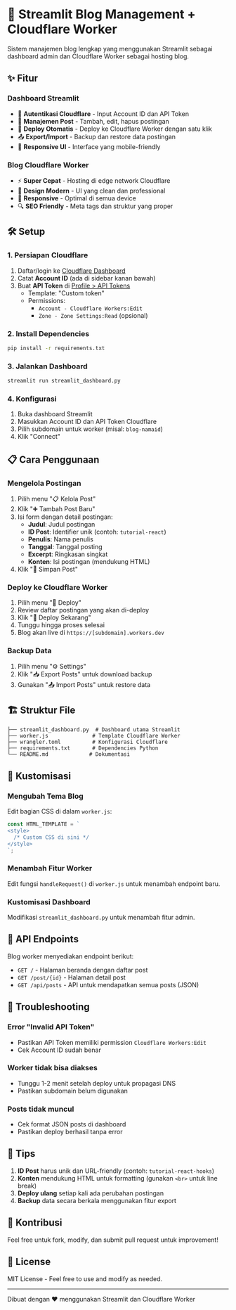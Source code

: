 # 🚀 Streamlit Blog Management + Cloudflare Worker

Sistem manajemen blog lengkap yang menggunakan Streamlit sebagai dashboard admin dan Cloudflare Worker sebagai hosting blog.

## ✨ Fitur

### Dashboard Streamlit
- 🔐 **Autentikasi Cloudflare** - Input Account ID dan API Token
- 📝 **Manajemen Post** - Tambah, edit, hapus postingan
- 🚀 **Deploy Otomatis** - Deploy ke Cloudflare Worker dengan satu klik
- 📤 **Export/Import** - Backup dan restore data postingan
- 📱 **Responsive UI** - Interface yang mobile-friendly

### Blog Cloudflare Worker
- ⚡ **Super Cepat** - Hosting di edge network Cloudflare
- 🎨 **Design Modern** - UI yang clean dan professional
- 📱 **Responsive** - Optimal di semua device
- 🔍 **SEO Friendly** - Meta tags dan struktur yang proper

## 🛠️ Setup

### 1. Persiapan Cloudflare
1. Daftar/login ke [Cloudflare Dashboard](https://dash.cloudflare.com)
2. Catat **Account ID** (ada di sidebar kanan bawah)
3. Buat **API Token** di [Profile > API Tokens](https://dash.cloudflare.com/profile/api-tokens)
   - Template: "Custom token"
   - Permissions: 
     - `Account - Cloudflare Workers:Edit`
     - `Zone - Zone Settings:Read` (opsional)

### 2. Install Dependencies
```bash
pip install -r requirements.txt
```

### 3. Jalankan Dashboard
```bash
streamlit run streamlit_dashboard.py
```

### 4. Konfigurasi
1. Buka dashboard Streamlit
2. Masukkan Account ID dan API Token Cloudflare
3. Pilih subdomain untuk worker (misal: `blog-namaid`)
4. Klik "Connect"

## 📋 Cara Penggunaan

### Mengelola Postingan
1. Pilih menu "📋 Kelola Post"
2. Klik "➕ Tambah Post Baru"
3. Isi form dengan detail postingan:
   - **Judul**: Judul postingan
   - **ID Post**: Identifier unik (contoh: `tutorial-react`)
   - **Penulis**: Nama penulis
   - **Tanggal**: Tanggal posting
   - **Excerpt**: Ringkasan singkat
   - **Konten**: Isi postingan (mendukung HTML)
4. Klik "💾 Simpan Post"

### Deploy ke Cloudflare Worker
1. Pilih menu "🚀 Deploy"
2. Review daftar postingan yang akan di-deploy
3. Klik "🚀 Deploy Sekarang"
4. Tunggu hingga proses selesai
5. Blog akan live di `https://[subdomain].workers.dev`

### Backup Data
1. Pilih menu "⚙️ Settings"
2. Klik "📥 Export Posts" untuk download backup
3. Gunakan "📤 Import Posts" untuk restore data

## 🏗️ Struktur File

```
├── streamlit_dashboard.py  # Dashboard utama Streamlit
├── worker.js              # Template Cloudflare Worker
├── wrangler.toml          # Konfigurasi Cloudflare
├── requirements.txt       # Dependencies Python
└── README.md             # Dokumentasi
```

## 🎨 Kustomisasi

### Mengubah Tema Blog
Edit bagian CSS di dalam `worker.js`:
```javascript
const HTML_TEMPLATE = `
<style>
  /* Custom CSS di sini */
</style>
`;
```

### Menambah Fitur Worker
Edit fungsi `handleRequest()` di `worker.js` untuk menambah endpoint baru.

### Kustomisasi Dashboard
Modifikasi `streamlit_dashboard.py` untuk menambah fitur admin.

## 🔧 API Endpoints

Blog worker menyediakan endpoint berikut:

- `GET /` - Halaman beranda dengan daftar post
- `GET /post/{id}` - Halaman detail post
- `GET /api/posts` - API untuk mendapatkan semua posts (JSON)

## 🚨 Troubleshooting

### Error "Invalid API Token"
- Pastikan API Token memiliki permission `Cloudflare Workers:Edit`
- Cek Account ID sudah benar

### Worker tidak bisa diakses
- Tunggu 1-2 menit setelah deploy untuk propagasi DNS
- Pastikan subdomain belum digunakan

### Posts tidak muncul
- Cek format JSON posts di dashboard
- Pastikan deploy berhasil tanpa error

## 📝 Tips

1. **ID Post** harus unik dan URL-friendly (contoh: `tutorial-react-hooks`)
2. **Konten** mendukung HTML untuk formatting (gunakan `<br>` untuk line break)
3. **Deploy ulang** setiap kali ada perubahan postingan
4. **Backup** data secara berkala menggunakan fitur export

## 🤝 Kontribusi

Feel free untuk fork, modify, dan submit pull request untuk improvement!

## 📄 License

MIT License - Feel free to use and modify as needed.

---

Dibuat dengan ❤️ menggunakan Streamlit dan Cloudflare Worker
